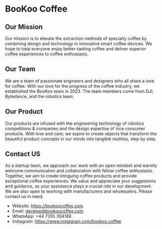 # BooKoo Coffee

## Our Mission

Our mission is to elevate the extraction methods of specialty coffee by combining design and technology in innovative smart coffee devices. We hope to help everyone enjoy better-tasting coffee and deliver superior coffee experiences to coffee enthusiasts.

## Our Team

We are a team of passionate engineers and designers who all share a love for coffee. With our love for the progress of the coffee industry, we established the BooKoo team in 2023. The team members come from DJI, Bytedance, and the robotics team.

## Our Product

Our products are infused with the engineering technology of robotics competitions & companies and the design expertise of nice consumer products. With love and care, we aspire to create objects that transform the beautiful product concepts in our minds into tangible realities, step by step.

## Contact US

As a startup team, we approach our work with an open mindset and warmly welcome communication and collaboration with fellow coffee enthusiasts. Together, we aim to create intriguing coffee products and provide exceptional coffee experiences. We value and appreciate your suggestions and guidance, as your assistance plays a crucial role in our development. We are also open to working with manufacturers and wholesalers. Please contact us in need.

* Website: https://bookoocoffee.com
* Email: develop@bookoocoffee.com
* WhatsApp: +44 7355 394188
* Instagram: https://www.instagram.com/bookoo.coffee
